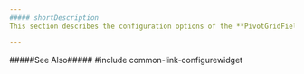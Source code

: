 ```yaml
---
##### shortDescription
This section describes the configuration options of the **PivotGridFieldChooser** widget.

---
```

#####See Also#####
#include common-link-configurewidget